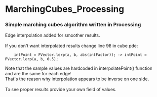 # MarchingCubes_Processing

### Simple marching cubes algorithm written in Processing

Edge interpolation added for smoother results.<br><br>
If you don't want interpolated results change line 98 in cube.pde:

```
    intPoint = PVector.lerp(a, b, abs(intFactor)); -> intPoint = PVector.lerp(a, b, 0.5);
```


Note that the sample values are hardcoded in interpolatePoint() function and are the same for each edge!<br>
That's the reason why interpolation appears to be inverse on one side.<br><br>
To see proper results provide your own field of values.